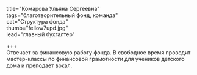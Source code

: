 title="Комарова Ульяна Сергеевна"  
tags="благотворительный фонд, команда"  
cat="Структура фонда"  
thumb="fellow7upd.jpg"  
lead="главный бухгалтер"

+++  
Отвечает за финансовую работу фонда. В свободное время проводит мастер-классы по финансовой грамотности для учеников детского дома и преподает вокал.

 
